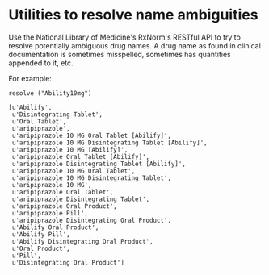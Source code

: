 Utilities to resolve name ambiguities
=====================================

Use the National Library of Medicine's RxNorm's RESTful API to try to resolve
potentially ambiguous drug names. A drug name as found in clinical documentation 
is sometimes misspelled, sometimes has quantities appended to it, etc. 

For example:

    resolve ("Ability10mg")

    [u'Abilify',
     u'Disintegrating Tablet',
     u'Oral Tablet',
     u'aripiprazole',
     u'aripiprazole 10 MG Oral Tablet [Abilify]',
     u'aripiprazole 10 MG Disintegrating Tablet [Abilify]',
     u'aripiprazole 10 MG [Abilify]',
     u'aripiprazole Oral Tablet [Abilify]',
     u'aripiprazole Disintegrating Tablet [Abilify]',
     u'aripiprazole 10 MG Oral Tablet',
     u'aripiprazole 10 MG Disintegrating Tablet',
     u'aripiprazole 10 MG',
     u'aripiprazole Oral Tablet',
     u'aripiprazole Disintegrating Tablet',
     u'aripiprazole Oral Product',
     u'aripiprazole Pill',
     u'aripiprazole Disintegrating Oral Product',
     u'Abilify Oral Product',
     u'Abilify Pill',
     u'Abilify Disintegrating Oral Product',
     u'Oral Product',
     u'Pill',
     u'Disintegrating Oral Product']
